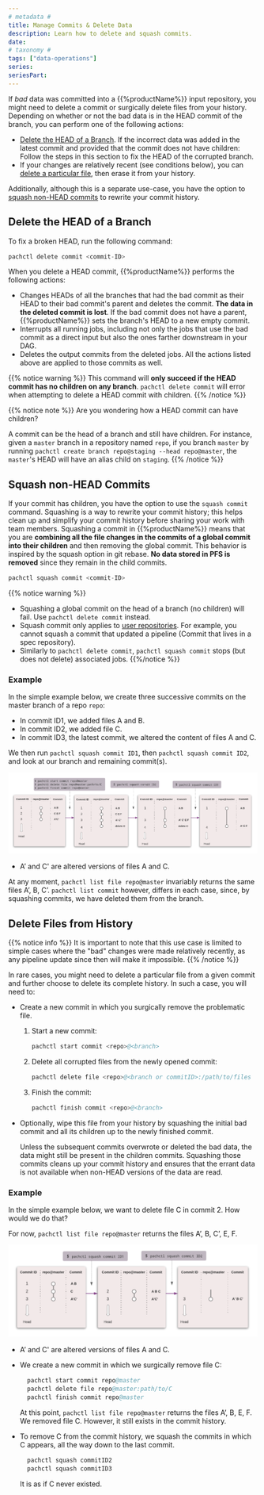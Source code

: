 ```yaml
---
# metadata # 
title: Manage Commits & Delete Data
description: Learn how to delete and squash commits. 
date: 
# taxonomy #
tags: ["data-operations"]
series:
seriesPart:
---
```


If *bad* data was committed into a {{%productName%}} input repository, you might need to
delete a commit or surgically delete files from your history. 
Depending on whether or not the bad data is in the HEAD commit of
the branch, you can perform one of the following actions:

- [Delete the HEAD of a Branch](#delete-the-head-of-a-branch).
If the incorrect data was added in the latest commit and provided that the commit does not have children: Follow the steps in this section to fix the HEAD of the corrupted branch.
- If your changes are relatively recent (see conditions below), you can [delete a particular file](#delete-files-from-history), then erase it from your history.

Additionally, although this is a separate use-case, you have the option to [squash non-HEAD commits](#squash-non-head-commits) to rewrite your commit history.
## Delete the HEAD of a Branch

To fix a broken HEAD, run the following command:

```s
pachctl delete commit <commit-ID>
```

When you delete a HEAD commit, {{%productName%}} performs the following actions:

- Changes HEADs of all the branches that had the bad commit as their
  HEAD to their bad commit's parent and deletes the commit. 
  **The data in the deleted commit is lost**.
  If the bad commit does not have
  a parent, {{%productName%}} sets the branch's HEAD to a new empty commit. 
- Interrupts all running jobs, including not only the
  jobs that use the bad commit as a direct input but also the ones farther
  downstream in your DAG.
- Deletes the output commits from the deleted jobs. All the actions listed above are applied to those commits as well.

{{% notice warning %}}
This command will **only succeed if the HEAD commit has no children on any branch**. `pachctl delete commit` will error when attempting to delete a HEAD commit with children. 
{{% /notice %}}

{{% notice note %}} 
Are you wondering how a HEAD commit can have children?

A commit can be the head of a branch and still have children. 
For instance, given a `master` branch in a repository named `repo`, if you branch `master` by running `pachctl create branch repo@staging --head repo@master`, the `master`'s HEAD will have an alias child on `staging`. 
{{% /notice %}}

## Squash non-HEAD Commits

If your commit has children, you have the option to use the `squash commit` command.
Squashing is a way to rewrite your commit history; this helps clean up and simplify your commit history before sharing your work with team members.
Squashing a commit in {{%productName%}} means that you are **combining all the file changes in the commits of a global commit
into their children** and then removing the global commit.
This behavior is inspired by the squash option in git rebase.
**No data stored in PFS is removed** since they remain in the child commits.

```s
pachctl squash commit <commit-ID>
```

{{% notice warning %}}
- Squashing a global commit on the head of a branch (no children) will fail. Use `pachctl delete commit` instead.
- Squash commit only applies to [user repositories](../../../concepts/data-concepts/repo/). For example, you cannot squash a commit that updated a pipeline (Commit that lives in a spec repository).
- Similarly to `pachctl delete commit`, `pachctl squash commit` stops (but does not delete) associated jobs.
{{%/notice %}}

### Example 

In the simple example below, we create three successive commits on the master branch of a repo `repo`:

- In commit ID1, we added files A and B.
- In commit ID2, we added file C.
- In commit ID3, the latest commit, we altered the content of files A and C.

We then run `pachctl squash commit ID1`, then `pachctl squash commit ID2`, and look at our branch and remaining commit(s).

![Squash example](/images/squash-delete.png)
* A’ and C' are altered versions of files A and C.

At any moment, `pachctl list file repo@master` invariably returns the same files A’, B, C’. `pachctl list commit` however, differs in each case, since, by squashing commits, we have deleted them from the branch. 

## Delete Files from History

{{% notice info %}}
It is important to note that this use case is limited to simple cases where the "bad" changes were made relatively recently, as any pipeline update since then will make it impossible.
{{% /notice %}}

In rare cases, you might need to delete a particular file from a given commit and further choose to delete its complete history. 
In such a case, you will need to:

- Create a new commit in which you surgically remove the problematic file.
    1. Start a new commit:

        ```s
        pachctl start commit <repo>@<branch>
        ```

    1. Delete all corrupted files from the newly opened commit:

        ```s
        pachctl delete file <repo>@<branch or commitID>:/path/to/files
        ```

    1. Finish the commit:

        ```s
        pachctl finish commit <repo>@<branch>
        ```

- Optionally, wipe this file from your history by squashing the initial bad commit and all its children up to
   the newly finished commit.

  Unless the subsequent commits overwrote or deleted the
  bad data, the data might still be present in the
  children commits. Squashing those commits cleans up your
  commit history and ensures that the errant data is not
  available when non-HEAD versions of the data are read.

### Example 

In the simple example below, we want to delete file C in commit 2. 
How would we do that?

For now, `pachctl list file repo@master` returns the files A’, B, C’, E, F.

![Delete data example](/images/delete-data.png)
* A’ and C' are altered versions of files A and C.

- We create a new commit in which we surgically remove file C:

  ```s
    pachctl start commit repo@master
    pachctl delete file repo@master:path/to/C
    pachctl finish commit repo@master   
  ```
  At this point, `pachctl list file repo@master` returns the files A’, B, E, F. We removed file C. However, it still exists in the commit history.

- To remove C from the commit history, we squash the commits in which C appears, all the way down to the last commit.  

  ```s
    pachctl squash commitID2
    pachctl squash commitID3
  ```
  It is as if C never existed.





      

      